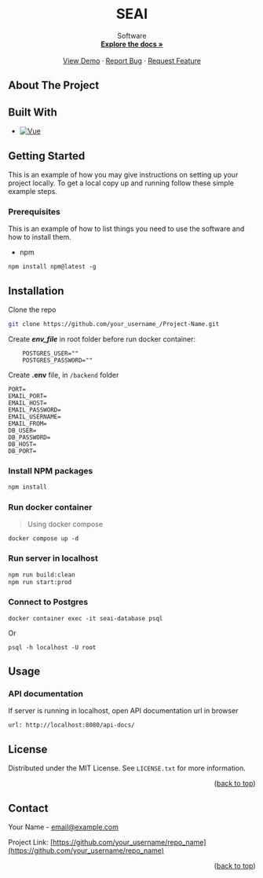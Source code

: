 <a name="readme-top"></a>

<br />

<div align="center">
    <h1 align="center">SEAI</h1>
    <p align="center">
        Software 
        <br />
        <a href="https://github.com/othneildrew/Best-README-Template"><strong>Explore the docs »</strong></a>
        <br />
        <br />
        <a href="https://github.com/">View Demo</a>
        ·
        <a href="https://github.com/issues">Report Bug</a>
        ·
        <a href="https://github.com/issues">Request Feature</a>
    </p>
</div>

## About The Project
## Built With
* [![Vue][Vue.js]][Vue-url]
  
## Getting Started
This is an example of how you may give instructions on setting up your project locally.
To get a local copy up and running follow these simple example steps.

### Prerequisites
This is an example of how to list things you need to use the software and how to install them.
 * npm
  ```
  npm install npm@latest -g
  ```
## Installation

Clone the repo
   ```sh
   git clone https://github.com/your_username_/Project-Name.git
   ```
Create ***env_file*** in root folder before run docker container:
```shell
    POSTGRES_USER=""
    POSTGRES_PASSWORD=""
``` 

Create **.env** file, in `/backend` folder 
```shell
PORT=
EMAIL_PORT=
EMAIL_HOST=
EMAIL_PASSWORD=
EMAIL_USERNAME=
EMAIL_FROM=
DB_USER=
DB_PASSWORD=
DB_HOST=
DB_PORT=

```   
### Install NPM packages
   ```sh
   npm install
   ```
### Run docker container 
>Using docker compose
```shell
docker compose up -d
```
### Run server in localhost
   ```sh
   npm run build:clean
   npm run start:prod
   ```
### Connect to Postgres 
```shell
docker container exec -it seai-database psql
```
Or
```shell
psql -h localhost -U root
```
## Usage
### API documentation
If server is running in localhost, open API documentation url in browser
```
url: http://localhost:8080/api-docs/
```
## License

Distributed under the MIT License. See `LICENSE.txt` for more information.

<p align="right">(<a href="#readme-top">back to top</a>)</p>

## Contact

Your Name - email@example.com

Project Link: [https://github.com/your_username/repo_name](https://github.com/your_username/repo_name)

<p align="right">(<a href="#readme-top">back to top</a>)</p>

[Vue.js]: https://img.shields.io/badge/Vue.js-35495E?style=for-the-badge&logo=vuedotjs&logoColor=4FC08D
[Vue-url]: https://vuejs.org/